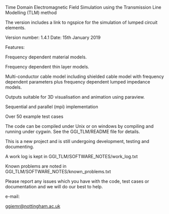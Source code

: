 
Time Domain Electromagnetic Field Simulation using the Transmission Line Modelling (TLM) method

The version includes a link to ngspice for the simulation of lumped circuit elements.

Version number: 1.4.1
Date: 15th January 2019

Features:

Frequency dependent material models.

Frequency dependent thin layer models.

Multi-conductor cable model including shielded cable model with frequency dependent 
parameters plus frequency dependent lumped impedance models.

Outputs suitable for 3D visualisation and animation using paraview.

Sequential and parallel (mpi) implementation

Over 50 example test cases

The code can be compiled under Unix or on windows by compiling and running under cygwin.
See the GGI_TLM/README file for details.

This is a new project and is still undergoing development, testing and documenting.

A work log is kept in GGI_TLM/SOFTWARE_NOTES/work_log.txt

Known problems are noted in GGI_TLM/SOFTWARE_NOTES/known_problems.txt


Please report any issues which you have with the code, test cases or documentation 
and we will do our best to help. 

e-mail:

ggiemr@nottingham.ac.uk


